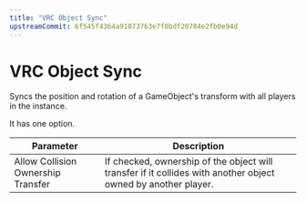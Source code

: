 ```yaml
---
title: "VRC Object Sync"
upstreamCommit: 6f545f4364a91073763e7f0bdf20784e2fb0e94d
---
```


# VRC Object Sync

Syncs the position and rotation of a GameObject's transform with all players in the instance.

It has one option.

| Parameter                          | Description                                                                                                   |
| ---------------------------------- | ------------------------------------------------------------------------------------------------------------- |
| Allow Collision Ownership Transfer | If checked, ownership of the object will transfer if it collides with another object owned by another player. |